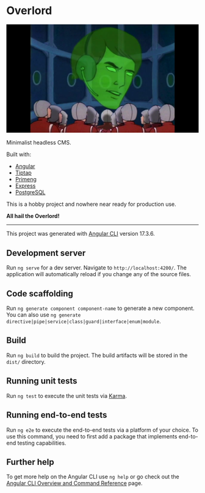 
# Overlord

![Still image from Sealab 2021 episode Happy Cake, showing green holographic image of Sparks the Overlord's giant head talking to his henchmen](https://github.com/erellsworth/overlord/blob/main/overlord.jpg?raw=true)

Minimalist headless CMS.

Built with:
 - [Angular](https://angular.dev/)
 - [Tiptap](https://tiptap.dev/)
 - [Primeng](https://primeng.org)
 - [Express](https://expressjs.com/)
 - [PostgreSQL](https://www.postgresql.org/)

This is a hobby project and nowhere near ready for production use.

**All hail the Overlord!**

---

This project was generated with [Angular CLI](https://github.com/angular/angular-cli) version 17.3.6.

## Development server

Run `ng serve` for a dev server. Navigate to `http://localhost:4200/`. The application will automatically reload if you change any of the source files.

## Code scaffolding

Run `ng generate component component-name` to generate a new component. You can also use `ng generate directive|pipe|service|class|guard|interface|enum|module`.

## Build

Run `ng build` to build the project. The build artifacts will be stored in the `dist/` directory.

## Running unit tests

Run `ng test` to execute the unit tests via [Karma](https://karma-runner.github.io).

## Running end-to-end tests

Run `ng e2e` to execute the end-to-end tests via a platform of your choice. To use this command, you need to first add a package that implements end-to-end testing capabilities.

## Further help

To get more help on the Angular CLI use `ng help` or go check out the [Angular CLI Overview and Command Reference](https://angular.io/cli) page.
